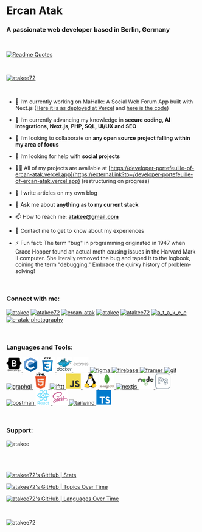 <h1>Ercan Atak </h1>

<h3>A passionate web developer based in Berlin, Germany</h3><br>

[![Readme Quotes](https://quotes-github-readme.vercel.app/api?type=horizontal&theme=dark)](https://github.com/piyushsuthar/github-readme-quotes)

<br>

<p align="left"> <a href="https://github.com/ryo-ma/github-profile-trophy"><img src="https://github-profile-trophy.vercel.app/?username=atakee72" alt="atakee72" /></a> </p><br>


- 🔭 I’m currently working on MaHalle: A Social Web Forum App built with Next.js ([Here it is as deployed at Vercel](https://external.ink?to=/mahalle-kiez-gesichterbuch.vercel.app/) and [here is the code](https://tinyurl.com/2ym7jreh))

- 🌱 I’m currently advancing my knowledge in **secure coding, AI integrations, Next.js, PHP, SQL, UI/UX and SEO**

- 👯 I’m looking to collaborate on **any open source project falling within my area of focus**

- 🤝 I’m looking for help with **social projects**

- 👨‍💻 All of my projects are available at [https://developer-portefeuille-of-ercan-atak.vercel.app](https://external.ink?to=/developer-portefeuille-of-ercan-atak.vercel.app) (restructuring on progress)

- 📝 I write articles on my own blog

- 💬 Ask me about **anything as to my current stack**

- 📫 How to reach me: **atakee@gmail.com**

- 📄 Contact me to get to know about my experiences

- ⚡ Fun fact: The term "bug" in programming originated in 1947 when Grace Hopper found an actual moth causing issues in the Harvard Mark II computer. She literally removed the bug and taped it to the logbook, coining the term "debugging." Embrace the quirky history of problem-solving! 

<br>

<h3 align="left">Connect with me:</h3>
<p align="left">
<a href="https://codepen.io/atakee" target="blank"><img align="center" src="https://raw.githubusercontent.com/rahuldkjain/github-profile-readme-generator/master/src/images/icons/Social/codepen.svg" alt="atakee" height="30" width="40" /></a>
<a href="https://dev.to/atakee72" target="blank"><img align="center" src="https://raw.githubusercontent.com/rahuldkjain/github-profile-readme-generator/master/src/images/icons/Social/devto.svg" alt="atakee72" height="30" width="40" /></a>
<a href="https://linkedin.com/in/ercan-atak" target="blank"><img align="center" src="https://raw.githubusercontent.com/rahuldkjain/github-profile-readme-generator/master/src/images/icons/Social/linked-in-alt.svg" alt="ercan-atak" height="30" width="40" /></a>
<a href="https://stackoverflow.com/users/atakee" target="blank"><img align="center" src="https://raw.githubusercontent.com/rahuldkjain/github-profile-readme-generator/master/src/images/icons/Social/stack-overflow.svg" alt="atakee" height="30" width="40" /></a>
<a href="https://codesandbox.com/atakee72" target="blank"><img align="center" src="https://raw.githubusercontent.com/rahuldkjain/github-profile-readme-generator/master/src/images/icons/Social/codesandbox.svg" alt="atakee72" height="30" width="40" /></a>
<a href="https://instagram.com/a_t_a_k_e_e" target="blank"><img align="center" src="https://raw.githubusercontent.com/rahuldkjain/github-profile-readme-generator/master/src/images/icons/Social/instagram.svg" alt="a_t_a_k_e_e" height="30" width="40" /></a>
<a href="https://www.behance.net/e-atak-photography" target="blank"><img align="center" src="https://raw.githubusercontent.com/rahuldkjain/github-profile-readme-generator/master/src/images/icons/Social/behance.svg" alt="e-atak-photography" height="30" width="40" /></a>
</p>

<br>

<h3 align="left">Languages and Tools:</h3>
<p align="left"> <a href="https://getbootstrap.com" target="_blank" rel="noreferrer"> <img src="https://raw.githubusercontent.com/devicons/devicon/master/icons/bootstrap/bootstrap-plain-wordmark.svg" alt="bootstrap" width="40" height="40"/> </a> <a href="https://www.cprogramming.com/" target="_blank" rel="noreferrer"> <img src="https://raw.githubusercontent.com/devicons/devicon/master/icons/c/c-original.svg" alt="c" width="40" height="40"/> </a> <a href="https://www.w3schools.com/css/" target="_blank" rel="noreferrer"> <img src="https://raw.githubusercontent.com/devicons/devicon/master/icons/css3/css3-original-wordmark.svg" alt="css3" width="40" height="40"/> </a> <a href="https://www.docker.com/" target="_blank" rel="noreferrer"> <img src="https://raw.githubusercontent.com/devicons/devicon/master/icons/docker/docker-original-wordmark.svg" alt="docker" width="40" height="40"/> </a> <a href="https://expressjs.com" target="_blank" rel="noreferrer"> <img src="https://raw.githubusercontent.com/devicons/devicon/master/icons/express/express-original-wordmark.svg" alt="express" width="40" height="40"/> </a> <a href="https://www.figma.com/" target="_blank" rel="noreferrer"> <img src="https://www.vectorlogo.zone/logos/figma/figma-icon.svg" alt="figma" width="40" height="40"/> </a> <a href="https://firebase.google.com/" target="_blank" rel="noreferrer"> <img src="https://www.vectorlogo.zone/logos/firebase/firebase-icon.svg" alt="firebase" width="40" height="40"/> </a> <a href="https://www.framer.com/" target="_blank" rel="noreferrer"> <img src="https://www.vectorlogo.zone/logos/framer/framer-icon.svg" alt="framer" width="40" height="40"/> </a> <a href="https://git-scm.com/" target="_blank" rel="noreferrer"> <img src="https://www.vectorlogo.zone/logos/git-scm/git-scm-icon.svg" alt="git" width="40" height="40"/> </a> <a href="https://graphql.org" target="_blank" rel="noreferrer"> <img src="https://www.vectorlogo.zone/logos/graphql/graphql-icon.svg" alt="graphql" width="40" height="40"/> </a> <a href="https://www.w3.org/html/" target="_blank" rel="noreferrer"> <img src="https://raw.githubusercontent.com/devicons/devicon/master/icons/html5/html5-original-wordmark.svg" alt="html5" width="40" height="40"/> </a> <a href="https://ifttt.com/" target="_blank" rel="noreferrer"> <img src="https://www.vectorlogo.zone/logos/ifttt/ifttt-ar21.svg" alt="ifttt" width="40" height="40"/> </a> <a href="https://developer.mozilla.org/en-US/docs/Web/JavaScript" target="_blank" rel="noreferrer"> <img src="https://raw.githubusercontent.com/devicons/devicon/master/icons/javascript/javascript-original.svg" alt="javascript" width="40" height="40"/> </a> <a href="https://www.linux.org/" target="_blank" rel="noreferrer"> <img src="https://raw.githubusercontent.com/devicons/devicon/master/icons/linux/linux-original.svg" alt="linux" width="40" height="40"/> </a> <a href="https://www.mongodb.com/" target="_blank" rel="noreferrer"> <img src="https://raw.githubusercontent.com/devicons/devicon/master/icons/mongodb/mongodb-original-wordmark.svg" alt="mongodb" width="40" height="40"/> </a> <a href="https://nextjs.org/" target="_blank" rel="noreferrer"> <img src="https://cdn.worldvectorlogo.com/logos/nextjs-2.svg" alt="nextjs" width="40" height="40"/> </a> <a href="https://nodejs.org" target="_blank" rel="noreferrer"> <img src="https://raw.githubusercontent.com/devicons/devicon/master/icons/nodejs/nodejs-original-wordmark.svg" alt="nodejs" width="40" height="40"/> </a> <a href="https://www.photoshop.com/en" target="_blank" rel="noreferrer"> <img src="https://raw.githubusercontent.com/devicons/devicon/master/icons/photoshop/photoshop-line.svg" alt="photoshop" width="40" height="40"/> </a> <a href="https://postman.com" target="_blank" rel="noreferrer"> <img src="https://www.vectorlogo.zone/logos/getpostman/getpostman-icon.svg" alt="postman" width="40" height="40"/> </a> <a href="https://reactjs.org/" target="_blank" rel="noreferrer"> <img src="https://raw.githubusercontent.com/devicons/devicon/master/icons/react/react-original-wordmark.svg" alt="react" width="40" height="40"/> </a> <a href="https://sass-lang.com" target="_blank" rel="noreferrer"> <img src="https://raw.githubusercontent.com/devicons/devicon/master/icons/sass/sass-original.svg" alt="sass" width="40" height="40"/> </a> <a href="https://tailwindcss.com/" target="_blank" rel="noreferrer"> <img src="https://www.vectorlogo.zone/logos/tailwindcss/tailwindcss-icon.svg" alt="tailwind" width="40" height="40"/> </a> <a href="https://www.typescriptlang.org/" target="_blank" rel="noreferrer"> <img src="https://raw.githubusercontent.com/devicons/devicon/master/icons/typescript/typescript-original.svg" alt="typescript" width="40" height="40"/> </a> </p>

<br>

<h3 align="left">Support:</h3> 

<a href="https://www.buymeacoffee.com/atakee"> <img align="left" src="https://www.buymeacoffee.com/app/assets/img/bmc-meta-new/new/apple-icon-120x120.png" height="70" width="70" alt="atakee" /></a><br><br><br><br>

[![atakee72's GitHub | Stats](https://stats.quine.sh/atakee72/github?theme=light)](http://localhost:3000?utm_source=widgets&utm_campaign=atakee72)

[![atakee72's GitHub | Topics Over Time](https://stats.quine.sh/atakee72/topics-over-time?theme=light)](http://localhost:3000?utm_source=widgets&utm_campaign=atakee72)

[![atakee72's GitHub | Languages Over Time](https://stats.quine.sh/atakee72/languages-over-time?theme=light)](http://localhost:3000?utm_source=widgets&utm_campaign=atakee72)

<br>

<p><img align="center" src="https://github-readme-streak-stats.herokuapp.com/?user=atakee72&" alt="atakee72" /></p>

